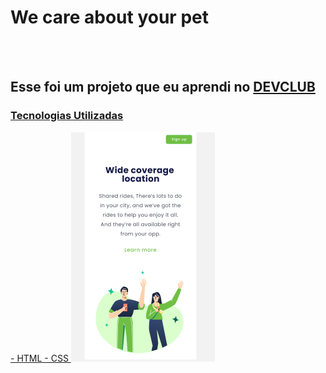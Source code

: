 <h1> We care about your pet </h1>
<br>
<br>

<h2> Esse foi um projeto que eu aprendi no <a href="https://aulas.devclub.com.br/m/courses"</a> DEVCLUB </h2>
<H3> Tecnologias Utilizadas </H3>
- HTML
- CSS
<img src=https://raw.githubusercontent.com/jenny67-code/We-care/b88e66c2d979adf2fb848c85e846c75d0e70cbd1/Captura%20de%20Tela%20(1).png </img>
